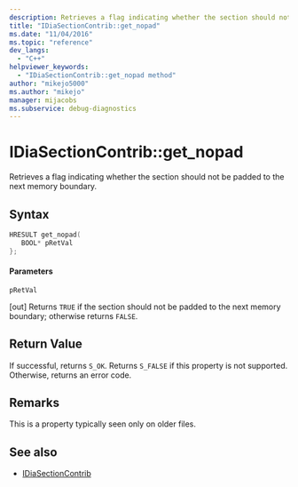 ```yaml
---
description: Retrieves a flag indicating whether the section should not be padded to the next memory boundary.
title: "IDiaSectionContrib::get_nopad"
ms.date: "11/04/2016"
ms.topic: "reference"
dev_langs:
  - "C++"
helpviewer_keywords:
  - "IDiaSectionContrib::get_nopad method"
author: "mikejo5000"
ms.author: "mikejo"
manager: mijacobs
ms.subservice: debug-diagnostics
---
```


# IDiaSectionContrib::get_nopad

Retrieves a flag indicating whether the section should not be padded to the next memory boundary.

## Syntax

```C++
HRESULT get_nopad(
   BOOL* pRetVal
};
```

#### Parameters
 `pRetVal`

[out] Returns `TRUE` if the section should not be padded to the next memory boundary; otherwise returns `FALSE`.

## Return Value
 If successful, returns `S_OK`. Returns `S_FALSE` if this property is not supported. Otherwise, returns an error code.

## Remarks
 This is a property typically seen only on older files.

## See also
- [IDiaSectionContrib](../../debugger/debug-interface-access/idiasectioncontrib.md)
